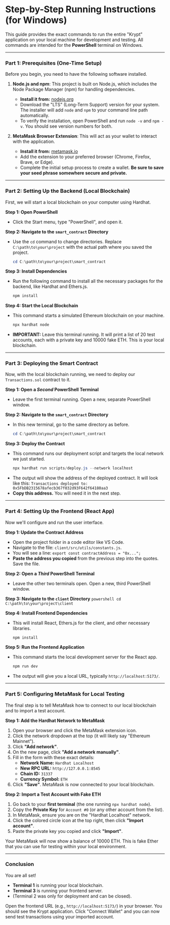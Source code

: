 # Step-by-Step Running Instructions (for Windows)

This guide provides the exact commands to run the entire "Krypt" application on your local machine for development and testing. All commands are intended for the **PowerShell** terminal on Windows.

---

### **Part 1: Prerequisites (One-Time Setup)**

Before you begin, you need to have the following software installed.

1.  **Node.js and npm**: This project is built on Node.js, which includes the Node Package Manager (npm) for handling dependencies.
    *   **Install it from:** [nodejs.org](https://nodejs.org/en/download/)
    *   Download the "LTS" (Long-Term Support) version for your system. The installer will add `node` and `npm` to your command line path automatically.
    *   To verify the installation, open PowerShell and run `node -v` and `npm -v`. You should see version numbers for both.

2.  **MetaMask Browser Extension**: This will act as your wallet to interact with the application.
    *   **Install it from:** [metamask.io](https://metamask.io/)
    *   Add the extension to your preferred browser (Chrome, Firefox, Brave, or Edge).
    *   Complete the initial setup process to create a wallet. **Be sure to save your seed phrase somewhere secure and private.**

---

### **Part 2: Setting Up the Backend (Local Blockchain)**

First, we will start a local blockchain on your computer using Hardhat.

**Step 1: Open PowerShell**
*   Click the Start menu, type "PowerShell", and open it.

**Step 2: Navigate to the `smart_contract` Directory**
*   Use the `cd` command to change directories. Replace `C:\path\to\your\project` with the actual path where you saved the project.
    ```powershell
    cd C:\path\to\your\project\smart_contract
    ```

**Step 3: Install Dependencies**
*   Run the following command to install all the necessary packages for the backend, like Hardhat and Ethers.js.
    ```powershell
    npm install
    ```

**Step 4: Start the Local Blockchain**
*   This command starts a simulated Ethereum blockchain on your machine.
    ```powershell
    npx hardhat node
    ```
*   **IMPORTANT:** Leave this terminal running. It will print a list of 20 test accounts, each with a private key and 10000 fake ETH. This is your local blockchain.

---

### **Part 3: Deploying the Smart Contract**

Now, with the local blockchain running, we need to deploy our `Transactions.sol` contract to it.

**Step 1: Open a *Second* PowerShell Terminal**
*   Leave the first terminal running. Open a new, separate PowerShell window.

**Step 2: Navigate to the `smart_contract` Directory**
*   In this new terminal, go to the same directory as before.
    ```powershell
    cd C:\path\to\your\project\smart_contract
    ```

**Step 3: Deploy the Contract**
*   This command runs our deployment script and targets the local network we just started.
    ```powershell
    npx hardhat run scripts/deploy.js --network localhost
    ```
*   The output will show the address of the deployed contract. It will look like this:
    `Transactions deployed to: 0x5FbDB2315678afecb367f032d93F642f64180aa3`
*   **Copy this address.** You will need it in the next step.

---

### **Part 4: Setting Up the Frontend (React App)**

Now we'll configure and run the user interface.

**Step 1: Update the Contract Address**
*   Open the project folder in a code editor like VS Code.
*   Navigate to the file: `client/src/utils/constants.js`.
*   You will see a line: `export const contractAddress = "0x...";`
*   **Paste the address you copied** from the previous step into the quotes. Save the file.

**Step 2: Open a *Third* PowerShell Terminal**
*   Leave the other two terminals open. Open a new, third PowerShell window.

**Step 3: Navigate to the `client` Directory**
    ```powershell
    cd C:\path\to\your\project\client
    ```

**Step 4: Install Frontend Dependencies**
*   This will install React, Ethers.js for the client, and other necessary libraries.
    ```powershell
    npm install
    ```

**Step 5: Run the Frontend Application**
*   This command starts the local development server for the React app.
    ```powershell
    npm run dev
    ```
*   The output will give you a local URL, typically `http://localhost:5173/`.

---

### **Part 5: Configuring MetaMask for Local Testing**

The final step is to tell MetaMask how to connect to our local blockchain and to import a test account.

**Step 1: Add the Hardhat Network to MetaMask**
1.  Open your browser and click the MetaMask extension icon.
2.  Click the network dropdown at the top (it will likely say "Ethereum Mainnet").
3.  Click **"Add network"**.
4.  On the new page, click **"Add a network manually"**.
5.  Fill in the form with these exact details:
    *   **Network Name:** `Hardhat Localhost`
    *   **New RPC URL:** `http://127.0.0.1:8545`
    *   **Chain ID:** `31337`
    *   **Currency Symbol:** `ETH`
6.  Click **"Save"**. MetaMask is now connected to your local blockchain.

**Step 2: Import a Test Account with Fake ETH**
1.  Go back to your **first terminal** (the one running `npx hardhat node`).
2.  Copy the **Private Key** for `Account #0` (or any other account from the list).
3.  In MetaMask, ensure you are on the "Hardhat Localhost" network.
4.  Click the colored circle icon at the top right, then click **"Import account"**.
5.  Paste the private key you copied and click **"Import"**.

Your MetaMask will now show a balance of 10000 ETH. This is fake Ether that you can use for testing within your local environment.

---

### **Conclusion**

You are all set!
*   **Terminal 1** is running your local blockchain.
*   **Terminal 3** is running your frontend server.
*   (Terminal 2 was only for deployment and can be closed).

Open the frontend URL (e.g., `http://localhost:5173/`) in your browser. You should see the Krypt application. Click "Connect Wallet" and you can now send test transactions using your imported account.
